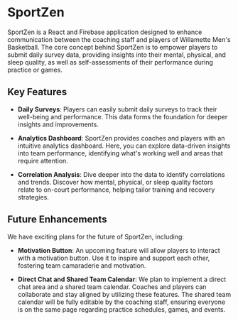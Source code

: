 # SportZen

SportZen is a React and Firebase application designed to enhance communication between the coaching staff and players of Willamette Men's Basketball. The core concept behind SportZen is to empower players to submit daily survey data, providing insights into their mental, physical, and sleep quality, as well as self-assessments of their performance during practice or games.

## Key Features

- **Daily Surveys**: Players can easily submit daily surveys to track their well-being and performance. This data forms the foundation for deeper insights and improvements.

- **Analytics Dashboard**: SportZen provides coaches and players with an intuitive analytics dashboard. Here, you can explore data-driven insights into team performance, identifying what's working well and areas that require attention.

- **Correlation Analysis**: Dive deeper into the data to identify correlations and trends. Discover how mental, physical, or sleep quality factors relate to on-court performance, helping tailor training and recovery strategies.

## Future Enhancements

We have exciting plans for the future of SportZen, including:

- **Motivation Button**: An upcoming feature will allow players to interact with a motivation button. Use it to inspire and support each other, fostering team camaraderie and motivation.

- **Direct Chat and Shared Team Calendar**: We plan to implement a direct chat area and a shared team calendar. Coaches and players can collaborate and stay aligned by utilizing these features. The shared team calendar will be fully editable by the coaching staff, ensuring everyone is on the same page regarding practice schedules, games, and events.

